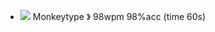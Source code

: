 - ![](https://www.google.com/s2/favicons?domain=monkeytype.com) Monkeytype 》 98wpm 98%acc (time 60s)
